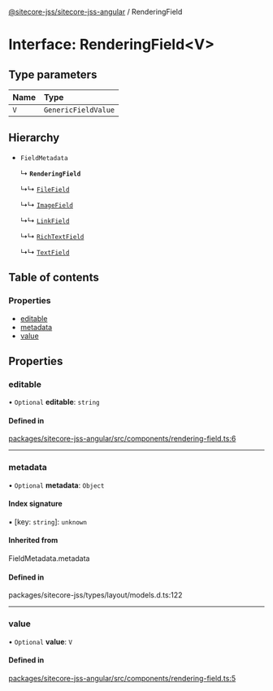 [@sitecore-jss/sitecore-jss-angular](../README.md) / RenderingField

# Interface: RenderingField\<V\>

## Type parameters

| Name | Type |
| :------ | :------ |
| `V` | `GenericFieldValue` |

## Hierarchy

- `FieldMetadata`

  ↳ **`RenderingField`**

  ↳↳ [`FileField`](FileField.md)

  ↳↳ [`ImageField`](ImageField.md)

  ↳↳ [`LinkField`](LinkField.md)

  ↳↳ [`RichTextField`](RichTextField.md)

  ↳↳ [`TextField`](TextField.md)

## Table of contents

### Properties

- [editable](RenderingField.md#editable)
- [metadata](RenderingField.md#metadata)
- [value](RenderingField.md#value)

## Properties

### editable

• `Optional` **editable**: `string`

#### Defined in

[packages/sitecore-jss-angular/src/components/rendering-field.ts:6](https://github.com/Sitecore/jss/blob/fd2c15d9c/packages/sitecore-jss-angular/src/components/rendering-field.ts#L6)

___

### metadata

• `Optional` **metadata**: `Object`

#### Index signature

▪ [key: `string`]: `unknown`

#### Inherited from

FieldMetadata.metadata

#### Defined in

packages/sitecore-jss/types/layout/models.d.ts:122

___

### value

• `Optional` **value**: `V`

#### Defined in

[packages/sitecore-jss-angular/src/components/rendering-field.ts:5](https://github.com/Sitecore/jss/blob/fd2c15d9c/packages/sitecore-jss-angular/src/components/rendering-field.ts#L5)
